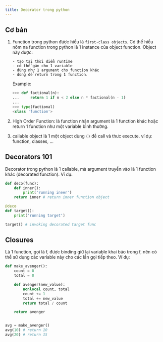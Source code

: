 ```yaml
---
title: Decorator trong python
---
```


## Cơ bản
1. Function trong python được hiểu là `first-class objects`. Có thể hiểu nôm na function trong python là 1 instance của object function. Object này được: 
    ```
    - tạo tại thời điểm runtime
    - có thể gán cho 1 variable
    - dùng như 1 argument cho function khác
    - dùng để return trong 1 function.
    ```

    Example:
    ```python
    >>> def factional(n):
    ...     return 1 if n < 2 else n * factional(n - 1)
    ...
    >>> type(factional)
    <class 'function'>
    ```

2. High Order Function: là function nhận argument là 1 function khác hoặc return 1 function như một variable bình thường.

3. callable object là 1 một object dùng `()` để call và thưc execute. ví dụ: function, classes, ...

## Decorators 101
Decorator trong python là 1 callable, mà argument truyền vào là 1 function khác (decorated function). Ví dụ.

```python
def deco(func):
    def inner():
        print('running ineer')
    return inner # return inner function object

@deco
def target():
    print('running target')

target() # invoking decorated target func

```

## Closures
Là 1 function, gọi là f, được binding giữ lại variable khai báo trong f, nên có thể sử dụng các variable này cho các lần gọi tiếp theo. Ví dụ:

```python
def make_avenger():
    count = 0
    total = 0

    def avenger(new_value):
        nonlocal count, total 
        count += 1
        total += new_value
        return total / count

    return avenger


avg = make_avenger()
avg(10) # return 10
avg(20) # return 15
```